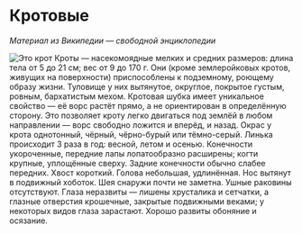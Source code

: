 # Кротовые

*Материал из Википедии — свободной энциклопедии*

![Это крот](https://kak-izbavitsya.online/wp-content/uploads/2019/03/kak-izbavitsja-ot-krotov.jpg)
Кроты — насекомоядные мелких и средних размеров: длина тела от 5 до 21 см; вес от 9 до 170 г. Они (кроме землеройковых кротов, живущих на поверхности) приспособлены к подземному, роющему образу жизни. Туловище у них вытянутое, округлое, покрытое густым, ровным, бархатистым мехом. Кротовая шубка имеет уникальное свойство — её ворс растёт прямо, а не ориентирован в определённую сторону. Это позволяет кроту легко двигаться под землёй в любом направлении — ворс свободно ложится и вперёд, и назад. Окрас у крота однотонный, чёрный, чёрно-бурый или тёмно-серый. Линька происходит 3 раза в год: весной, летом и осенью. Конечности укороченные, передние лапы лопатообразно расширены; когти крупные, уплощённые сверху. Задние конечности обычно слабее передних. Хвост короткий. Голова небольшая, удлинённая. Нос вытянут в подвижный хоботок. Шея снаружи почти не заметна. Ушные раковины отсутствуют. Глаза неразвиты — лишены хрусталика и сетчатки, а глазные отверстия крошечные, закрытые подвижными веками; у некоторых видов глаза зарастают. Хорошо развиты обоняние и осязание.

